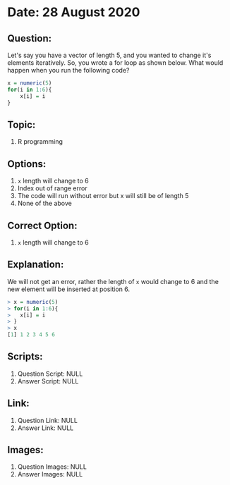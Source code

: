# Date: 28 August 2020

## Question:
Let's say you have a vector of length 5, and you wanted to change it's elements iteratively. So, you wrote a for loop as shown below. What would happen when you run the following code?
```r
x = numeric(5)
for(i in 1:6){
	x[i] = i
}
```

## Topic:
1. R programming

## Options:
1. `x` length will change to 6
2. Index out of range error 
3. The code will run without error but x will still be of length 5
4. None of the above
 
## Correct Option:
1. `x` length will change to 6

## Explanation:
We will not get an error, rather the length of `x` would change to 6 and the new element will be inserted at position 6.
```r
> x = numeric(5)
> for(i in 1:6){
> 	x[i] = i
> }
> x
[1] 1 2 3 4 5 6
```

## Scripts:
1. Question Script: NULL
2. Answer Script: NULL

## Link:
1. Question Link: NULL
2. Answer Link: NULL

## Images:
1. Question Images: NULL
2. Answer Images: NULL

